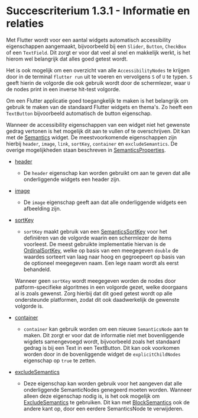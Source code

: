 # Succescriterium 1.3.1 - Informatie en relaties

Met Flutter wordt voor een aantal widgets automatisch accessibility eigenschappen aangemaakt, bijvoorbeeld bij een `Slider`, `Button`, `CheckBox` of een `TextField`. Dit zorgt er voor dat veel al snel en makkelijk werkt, is het hierom wel belangrijk dat alles goed getest wordt.

Het is ook mogelijk om een overzicht van alle `AccessibilityNodes` te krijgen door in de terminal `flutter run` uit te voeren en vervolgens `S` of `U` te typen. `S` geeft hierin de volgorde die ook gebruik wordt door de schermlezer, waar `U` de nodes print in een inverse hit-test volgorde.

Om een Flutter applicatie goed toegangkelijk te maken is het belangrijk om gebruik te maken van de standaard Flutter widgets en thema's. Zo heeft een `TextButton` bijvoorbeeld automatisch de button eigenschap.

Wanneer de accessibility eigenschappen van een widget niet het gewenste gedrag vertonen is het mogelijk dit aan te vullen of te overschrijven. Dit kan met de [Semantics](https://api.flutter.dev/flutter/widgets/Semantics-class.html) widget. De meestvoorkomende eigenschappen zijn hierbij `header`, `image`, `link`, `sortKey`, `container` en `excludeSemantics`. De overige mogelijkheden staan beschreven in [SemanticsProperties](https://api.flutter.dev/flutter/semantics/SemanticsProperties-class.html).

- [header](https://api.flutter.dev/flutter/semantics/SemanticsProperties/header.html)
  - De `header` eigenschap kan worden gebruikt om aan te geven dat alle onderliggende widgets een header zijn.

- [image](https://api.flutter.dev/flutter/semantics/SemanticsProperties/image.html)
  - De `image` eigenschap geeft aan dat alle onderliggende widgets een afbeelding zijn.

- [sortKey](https://api.flutter.dev/flutter/semantics/SemanticsProperties/sortKey.html)
  - `sortKey` maakt gebruik van een [SemanticsSortKey](https://api.flutter.dev/flutter/semantics/SemanticsSortKey-class.html) voor het definiëren van de volgorde waarin een schermlezer de items voorleest. De meest gebruikte implementatie hiervan is de [OrdinalSortKey](https://api.flutter.dev/flutter/semantics/OrdinalSortKey-class.html), welke op basis van een meegegeven `double` de waardes sorteert van laag naar hoog en gegroepeert op basis van de optioneel meegegeven naam. Een lege naam wordt als eerst behandeld.

  Wanneer geen `sortKey` wordt meegegeven worden de nodes door patform-specifieke algoritmes in een volgorde gezet, welke doorgaans al is zoals gewenst. Zorg hierbij dat dit goed getest wordt op alle ondersteunde platformen, zodat dit ook daadwerkelijk de gewenste volgorde is.

- [container](https://api.flutter.dev/flutter/widgets/Semantics/container.html)
  - `container` kan gebruik worden om een nieuwe `SemanticsNode` aan te maken. Dit zorgt er voor dat de informatie niet met bovenliggende wigdets samengevoegd wordt, bijvoorbeeld zoals het standaard gedrag is bij een Text in een TextButton. Dit kan ook voorkomen worden door in de bovenliggende widget de `explicitChildNodes` eigenschap op `true` te zetten.

- [excludeSemantics](https://api.flutter.dev/flutter/widgets/Semantics/excludeSemantics.html)
  - Deze eigenschap kan worden gebruik voor het aangeven dat alle onderliggende SemanticNodes genegeerd moeten worden. Wanneer alleen deze eigenschap nodig is, is het ook mogelijk om [ExcludeSemantics](https://api.flutter.dev/flutter/widgets/ExcludeSemantics-class.html) te gebruiken. Dit kan met [BlockSemantics](https://api.flutter.dev/flutter/widgets/BlockSemantics-class.html) ook de andere kant op, door een eerdere SemanticsNode te verwijderen.